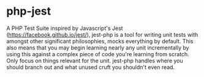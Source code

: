 # php-jest
A PHP Test Suite inspired by Javascript's Jest (https://facebook.github.io/jest/), jest-php is a tool for writing unit tests with amongst other significant philosophies, mocks everything by default. This also means that you may begin learning nearly any unit incrementally by using this against a complex piece of code you're learning from scratch. Only focus on things relevant for the unit. jest-php handles where you should branch out and what unused cruft you shouldn't even read.
